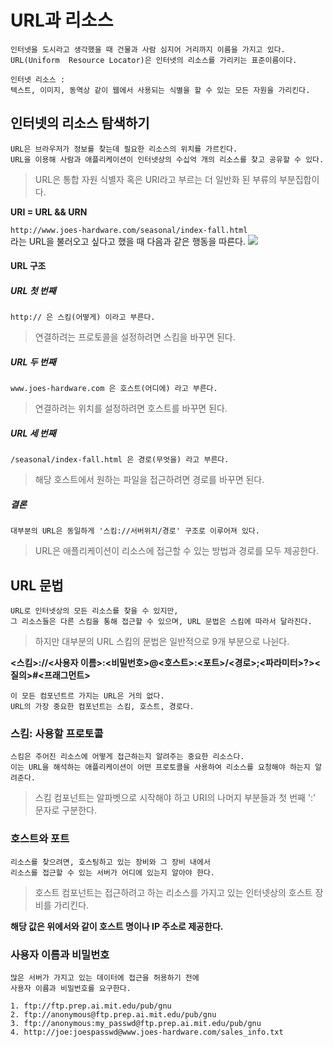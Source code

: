 URL과 리소스
=====================

    인터넷을 도시라고 생각했을 때 건물과 사람 심지어 거리까지 이름을 가지고 있다.
    URL(Uniform  Resource Locator)은 인터넷의 리소스를 가리키는 표준이름이다.

```text
인터넷 리소스 :
텍스트, 이미지, 동역상 같이 웹에서 사용되는 식별을 할 수 있는 모든 자원을 가리킨다.
```

인터넷의 리소스 탐색하기
-----------------------

    URL은 브라우저가 정보를 찾는데 필요한 리소스의 위치를 가르킨다.
    URL을 이용해 사람과 애플리케이션이 인터넷상의 수십억 개의 리소스를 찾고 공유할 수 있다.

> URL은 통합 자원 식별자 혹은 URI라고 부르는 더 일반화 된 부류의 부분집합이다.

**URI = URL && URN**

`http://www.joes-hardware.com/seasonal/index-fall.html`<br>
라는 URL을 불러오고 싶다고 했을 때 다음과 같은 행동을 따른다.
<img src='../Image/How URLs relate to computer, etc... on the server’s filesystem.png'>

#### URL 구조

##### URL 첫 번째

    http:// 은 스킴(어떻게) 이라고 부른다.
> 연결하려는 프로토콜을 설정하려면 스킴을 바꾸면 된다.

##### URL 두 번째

    www.joes-hardware.com 은 호스트(어디에) 라고 부른다.
> 연결하려는 위치를 설정하려면 호스트를 바꾸면 된다.

##### URL 세 번째

    /seasonal/index-fall.html 은 경로(무엇을) 라고 부른다.
> 해당 호스트에서 원하는 파일을 접근하려면 경로를 바꾸면 된다.

##### 결론

    대부분의 URL은 동일하게 '스킴://서버위치/경로' 구조로 이루어져 있다.
> URL은 애플리케이션이 리소스에 접근할 수 있는 방법과 경로를 모두 제공한다.

URL 문법
---------

    URL로 인터넷상의 모든 리소스를 찾을 수 있지만,
    그 리소스들은 다른 스킴을 통해 접근할 수 있으며, URL 문법은 스킴에 따라서 달라진다.

> 하지만 대부분의 URL 스킴의 문법은 일반적으로 9개 부분으로 나뉜다.

**<스킴>://<사용자 이름>:<비밀번호>@<호스트>:<포트>/<경로>;<파라미터>?><질의>#<프래그먼트>**

    이 모든 컴포넌트르 가지는 URL은 거의 없다.
    URL의 가장 중요한 컴포넌트는 스킴, 호스트, 경로다.

### 스킴: 사용할 프로토콜

    스킴은 주어진 리소스에 어떻게 접근하는지 알려주는 중요한 리소스다.
    이는 URL을 해석하는 애플리케이션이 어떤 프로토콜을 사용하여 리소스를 요청해야 하는지 알려준다.
> 스킴 컴포넌트는 알파벳으로 시작해야 하고 URI의 나머지 부분들과 첫 번째 ':' 문자로 구분한다.

### 호스트와 포트

    리소스를 찾으려면, 호스팅하고 있는 장비와 그 장비 내에서
    리소스를 접근할 수 있는 서버가 어디에 있는지 알아야 한다.
> 호스트 컴포넌트는 접근하려고 하는 리소스를 가지고 있는 인터넷상의 호스트 장비를 가리킨다.

**해당 값은 위에서와 같이 호스트 명이나 IP 주소로 제공한다.**

### 사용자 이름과 비밀번호
    많은 서버가 가지고 있는 데이터에 접근을 허용하기 전에
    사용자 이름과 비밀번호를 요구한다.
```text
1. ftp://ftp.prep.ai.mit.edu/pub/gnu
2. ftp://anonymous@ftp.prep.ai.mit.edu/pub/gnu
3. ftp://anonymous:my_passwd@ftp.prep.ai.mit.edu/pub/gnu
4. http://joe:joespasswd@www.joes-hardware.com/sales_info.txt
```

